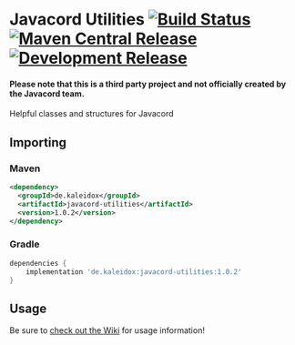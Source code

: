 # Javacord Utilities [![Build Status](https://travis-ci.com/burdoto/javacord-utilities.svg?branch=master)](https://travis-ci.com/burdoto/javacord-utilities) [![Maven Central Release](https://maven-badges.herokuapp.com/maven-central/de.kaleidox/javacord-utilities/badge.svg)](https://maven-badges.herokuapp.com/maven-central/de.kaleidox/javacord-utilities) [![Development Release](https://jitpack.io/v/burdoto/javacord-utilities.svg)](https://jitpack.io/#burdoto/javacord-utilities)
#### Please note that this is a third party project and not officially created by the Javacord team.
Helpful classes and structures for Javacord

## Importing
### Maven
```xml
<dependency>
  <groupId>de.kaleidox</groupId>
  <artifactId>javacord-utilities</artifactId>
  <version>1.0.2</version>
</dependency>
```
### Gradle
```groovy
dependencies {
    implementation 'de.kaleidox:javacord-utilities:1.0.2'
}
```

## Usage
Be sure to [check out the Wiki](https://github.com/burdoto/javacord-utilities/wiki) for usage information! 
